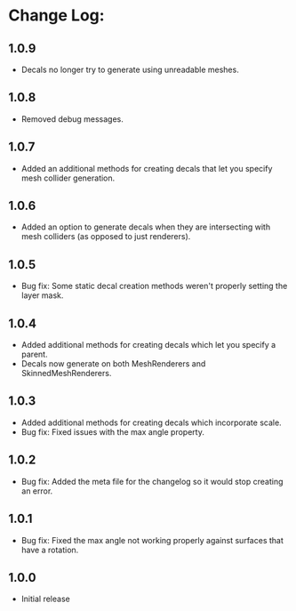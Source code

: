 # Change Log:

## 1.0.9
- Decals no longer try to generate using unreadable meshes.

## 1.0.8
- Removed debug messages.

## 1.0.7
- Added an additional methods for creating decals that let you specify mesh collider generation.

## 1.0.6
- Added an option to generate decals when they are intersecting with mesh colliders (as opposed to just renderers).

## 1.0.5
- Bug fix: Some static decal creation methods weren't properly setting the layer mask.

## 1.0.4
- Added additional methods for creating decals which let you specify a parent.
- Decals now generate on both MeshRenderers and SkinnedMeshRenderers.

## 1.0.3

- Added additional methods for creating decals which incorporate scale.
- Bug fix: Fixed issues with the max angle property.

## 1.0.2

- Bug fix: Added the meta file for the changelog so it would stop creating an error.

## 1.0.1

- Bug fix: Fixed the max angle not working properly against surfaces that have a rotation.

## 1.0.0

- Initial release
